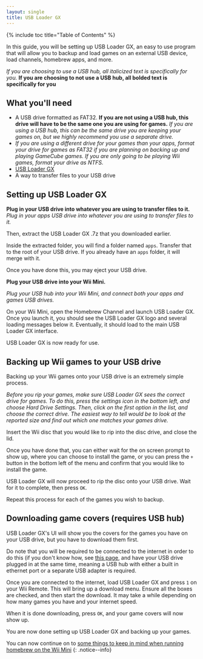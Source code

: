 ```yaml
---
layout: single
title: USB Loader GX
---
```


{% include toc title="Table of Contents" %}

In this guide, you will be setting up USB Loader GX, an easy to use program that will allow you to backup and load games on an external USB device, load channels, homebrew apps, and more.

*If you are choosing to use a USB hub, all italicized text is specifically for you.*
**If you are choosing to not use a USB hub, all bolded text is specifically for you**

## What you'll need

- A USB drive formatted as FAT32. **If you are not using a USB hub, this drive will have to be the same one you are using for games.** *If you are using a USB hub, this can be the same drive you are keeping your games on, but we highly recommend you use a separate drive.*
- *If you are using a different drive for your games than your apps, format your drive for games as FAT32 if you are planning on backing up and playing GameCube games. If you are only going to be playing Wii games, format your drive as NTFS.*
- [USB Loader GX](https://sourceforge.net/projects/usbloadergx/files/Releases/New%20revisions%20%283.0%2B%29/USBLoaderGX%20r1271.7z/download)
- A way to transfer files to your USB drive

## Setting up USB Loader GX

**Plug in your USB drive into whatever you are using to transfer files to it.**
*Plug in your apps USB drive into whatever you are using to transfer files to it.*

Then, extract the USB Loader GX .7z that you downloaded earlier.

Inside the extracted folder, you will find a folder named ``apps``. Transfer that to the root of your USB drive. If you already have an ``apps`` folder, it will merge with it.

Once you have done this, you may eject your USB drive.

**Plug your USB drive into your Wii Mini.**

*Plug your USB hub into your Wii Mini, and connect both your apps and games USB drives.*

On your Wii Mini, open the Homebrew Channel and launch USB Loader GX. Once you launch it, you should see the USB Loader GX logo and several loading messages below it. Eventually, it should load to the main USB Loader GX interface.

USB Loader GX is now ready for use.

## Backing up Wii games to your USB drive

Backing up your Wii games onto your USB drive is an extremely simple process.

*Before you rip your games, make sure USB Loader GX sees the correct drive for games. To do this, press the settings icon in the bottom left, and choose Hard Drive Settings. Then, click on the first option in the list, and choose the correct drive. The easiest way to tell would be to look at the reported size and find out which one matches your games drive.*

Insert the Wii disc that you would like to rip into the disc drive, and close the lid.

Once you have done that, you can either wait for the on screen prompt to show up, where you can choose to install the game, or you can press the ``+`` button in the bottom left of the menu and confirm that you would like to install the game.

USB Loader GX will now proceed to rip the disc onto your USB drive. Wait for it to complete, then press ``OK``.

Repeat this process for each of the games you wish to backup.

## Downloading game covers (requires USB hub)

USB Loader GX's UI will show you the covers for the games you have on your USB drive, but you have to download them first.

Do note that you will be required to be connected to the internet in order to do this (if you don't know how, see [this page](/wiiminiethernet), and have your USB drive plugged in at the same time, meaning a USB hub with either a built in ethernet port or a separate USB adapter is required.

Once you are connected to the internet, load USB Loader GX and press ``1`` on your Wii Remote. This will bring up a download menu. Ensure all the boxes are checked, and then start the download. It may take a while depending on how many games you have and your internet speed.

When it is done downloading, press ``OK``, and your game covers will now show up.

You are now done setting up USB Loader GX and backing up your games.

You can now continue on to [some things to keep in mind when running homebrew on the Wii Mini](/wiiminitips)
{: .notice--info}
